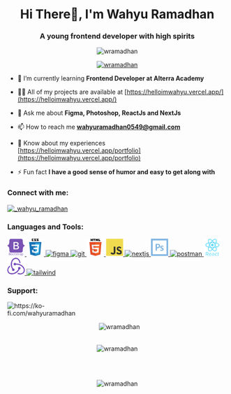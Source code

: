 <h1 align="center">Hi There👋, I'm Wahyu Ramadhan</h1>
<h3 align="center">A young frontend developer with high spirits</h3>

<p align="center"> <img src="https://komarev.com/ghpvc/?username=wramadhan&label=Profile%20views&color=0e75b6&style=flat" alt="wramadhan" /> </p>

<p align="center"> <a href="https://github.com/ryo-ma/github-profile-trophy"><img src="https://github-profile-trophy.vercel.app/?username=wramadhan" alt="wramadhan" /></a> </p>

- 🌱 I’m currently learning **Frontend Developer at Alterra Academy**

- 👨‍💻 All of my projects are available at [https://helloimwahyu.vercel.app/](https://helloimwahyu.vercel.app/)

- 💬 Ask me about **Figma, Photoshop, ReactJs and NextJs**

- 📫 How to reach me **wahyuramadhan0549@gmail.com**

- 📄 Know about my experiences [https://helloimwahyu.vercel.app/portfolio](https://helloimwahyu.vercel.app/portfolio)

- ⚡ Fun fact **I have a good sense of humor and easy to get along with**

<h3 align="left">Connect with me:</h3>
<p align="left">
<a href="https://instagram.com/_wahyu_ramadhan" target="blank"><img align="center" src="https://raw.githubusercontent.com/rahuldkjain/github-profile-readme-generator/master/src/images/icons/Social/instagram.svg" alt="_wahyu_ramadhan" height="30" width="40" /></a>
</p>

<h3 align="left">Languages and Tools:</h3>
<p align="left"> <a href="https://getbootstrap.com" target="_blank" rel="noreferrer"> <img src="https://raw.githubusercontent.com/devicons/devicon/master/icons/bootstrap/bootstrap-plain-wordmark.svg" alt="bootstrap" width="40" height="40"/> </a> <a href="https://www.w3schools.com/css/" target="_blank" rel="noreferrer"> <img src="https://raw.githubusercontent.com/devicons/devicon/master/icons/css3/css3-original-wordmark.svg" alt="css3" width="40" height="40"/> </a> <a href="https://www.figma.com/" target="_blank" rel="noreferrer"> <img src="https://www.vectorlogo.zone/logos/figma/figma-icon.svg" alt="figma" width="40" height="40"/> </a> <a href="https://git-scm.com/" target="_blank" rel="noreferrer"> <img src="https://www.vectorlogo.zone/logos/git-scm/git-scm-icon.svg" alt="git" width="40" height="40"/> </a> <a href="https://www.w3.org/html/" target="_blank" rel="noreferrer"> <img src="https://raw.githubusercontent.com/devicons/devicon/master/icons/html5/html5-original-wordmark.svg" alt="html5" width="40" height="40"/> </a> <a href="https://developer.mozilla.org/en-US/docs/Web/JavaScript" target="_blank" rel="noreferrer"> <img src="https://raw.githubusercontent.com/devicons/devicon/master/icons/javascript/javascript-original.svg" alt="javascript" width="40" height="40"/> </a> <a href="https://nextjs.org/" target="_blank" rel="noreferrer"> <img src="https://cdn.worldvectorlogo.com/logos/nextjs-2.svg" alt="nextjs" width="40" height="40"/> </a> <a href="https://www.photoshop.com/en" target="_blank" rel="noreferrer"> <img src="https://raw.githubusercontent.com/devicons/devicon/master/icons/photoshop/photoshop-line.svg" alt="photoshop" width="40" height="40"/> </a> <a href="https://postman.com" target="_blank" rel="noreferrer"> <img src="https://www.vectorlogo.zone/logos/getpostman/getpostman-icon.svg" alt="postman" width="40" height="40"/> </a> <a href="https://reactjs.org/" target="_blank" rel="noreferrer"> <img src="https://raw.githubusercontent.com/devicons/devicon/master/icons/react/react-original-wordmark.svg" alt="react" width="40" height="40"/> </a> <a href="https://redux.js.org" target="_blank" rel="noreferrer"> <img src="https://raw.githubusercontent.com/devicons/devicon/master/icons/redux/redux-original.svg" alt="redux" width="40" height="40"/> </a> <a href="https://tailwindcss.com/" target="_blank" rel="noreferrer"> <img src="https://www.vectorlogo.zone/logos/tailwindcss/tailwindcss-icon.svg" alt="tailwind" width="40" height="40"/> </a> </p>

<h3 align="left">Support:</h3>
<p><a href="https://ko-fi.com/wahyuramadhan"> <img align="left" src="https://cdn.ko-fi.com/cdn/kofi3.png?v=3" height="50" width="210" alt="https://ko-fi.com/wahyuramadhan" /></a></p><br><br>

<p align="center"><img align="left" src="https://github-readme-stats.vercel.app/api/top-langs?username=wramadhan&show_icons=true&locale=en&layout=compact" alt="wramadhan" /></p><br><br>

<p align="center"><img align="center" src="https://github-readme-stats.vercel.app/api?username=wramadhan&show_icons=true&locale=en" alt="wramadhan" /></p><br><br>

<p align="center"><img align="center" src="https://github-readme-streak-stats.herokuapp.com/?user=wramadhan&" alt="wramadhan" /></p>

